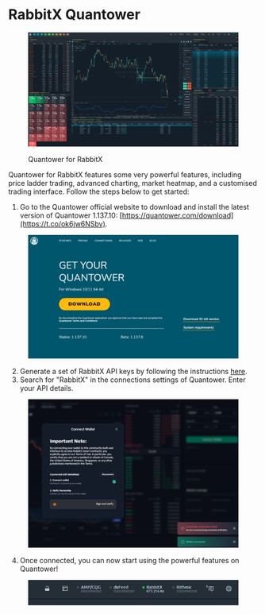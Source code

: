 # RabbitX Quantower

<figure><img src=".gitbook/assets/image (8) (1).png" alt=""><figcaption><p>Quantower for RabbitX</p></figcaption></figure>

Quantower for RabbitX features some very powerful features, including price ladder trading, advanced charting, market heatmap, and a customised trading interface. Follow the steps below to get started:&#x20;

1. Go to the Quantower official website to download and install the latest version of Quantower 1.137.10: [https://quantower.com/download](https://t.co/ok6jw6NSbv).

<div align="left">

<figure><img src=".gitbook/assets/image (2) (1) (1).png" alt=""><figcaption></figcaption></figure>

</div>

2. Generate a set of RabbitX API keys by following the instructions [here](api-documentation/generate-your-api-keys.md).
3. Search for "RabbitX" in the connections settings of Quantower. Enter your API details.&#x20;

<figure><img src=".gitbook/assets/image (1) (1) (1).png" alt=""><figcaption></figcaption></figure>

4. Once connected, you can now start using the powerful features on Quantower!

<figure><img src=".gitbook/assets/image (4) (1).png" alt=""><figcaption></figcaption></figure>
